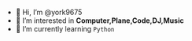 - 👋 Hi, I’m @york9675
- 👀 I’m interested in **Computer,Plane,Code,DJ,Music**
- 🌱 I’m currently learning `Python`

<!---
york9675/york9675 is a ✨ special ✨ repository because its `README.md` (this file) appears on your GitHub profile.
You can click the Preview link to take a look at your changes.
--->
